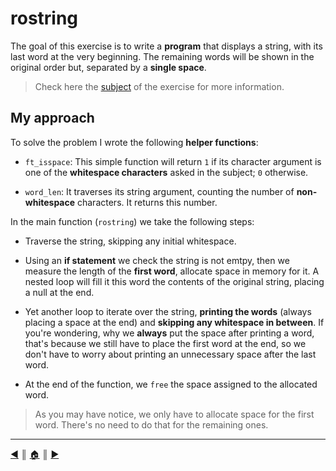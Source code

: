 # rostring
The goal of this exercise is to write a **program** that displays a string, with its last word at the very beginning. The remaining words will be shown in the original order but, separated by a **single space**.

> Check here the [subject](https://github.com/lifeBalance/c_exam/blob/main/04/rostring/subject.en.txt) of the exercise for more information.

## My approach
To solve the problem I wrote the following **helper functions**:

* `ft_isspace`: This simple function will return `1` if its character argument is one of the **whitespace characters** asked in the subject; `0` otherwise.

* `word_len`: It traverses its string argument, counting the number of **non-whitespace** characters. It returns this number.

In the main function (`rostring`) we take the following steps:

* Traverse the string, skipping any initial whitespace.

* Using an **if statement** we check the string is not emtpy, then we measure the length of the **first word**, allocate space in memory for it. A nested loop will fill it this word the contents of the original string, placing a null at the end.

* Yet another loop to iterate over the string, **printing the words** (always placing a space at the end) and **skipping any whitespace in between**. If you're wondering, why we **always** put the space after printing a word, that's because we still have to place the first word at the end, so we don't have to worry about printing an unnecessary space after the last word.

* At the end of the function, we `free` the space assigned to the allocated word.

> As you may have notice, we only have to allocate space for the first word. There's no need to do that for the remaining ones.

---
[:arrow_backward:][back] ║ [:house:][home] ║ [:arrow_forward:][next]

<!-- navigation -->
[home]: ../../README.md
[back]: ./rev_wstr.md
[next]: ../index.md